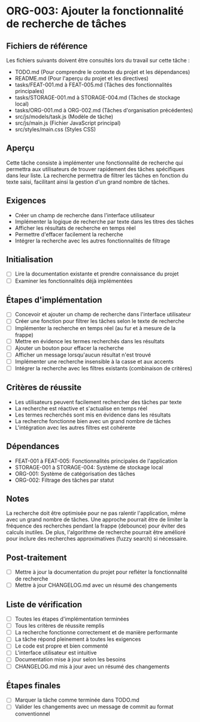 # ORG-003: Ajouter la fonctionnalité de recherche de tâches

## Fichiers de référence
Les fichiers suivants doivent être consultés lors du travail sur cette tâche :
- TODO.md (Pour comprendre le contexte du projet et les dépendances)
- README.md (Pour l'aperçu du projet et les directives)
- tasks/FEAT-001.md à FEAT-005.md (Tâches des fonctionnalités principales)
- tasks/STORAGE-001.md à STORAGE-004.md (Tâches de stockage local)
- tasks/ORG-001.md à ORG-002.md (Tâches d'organisation précédentes)
- src/js/models/task.js (Modèle de tâche)
- src/js/main.js (Fichier JavaScript principal)
- src/styles/main.css (Styles CSS)

## Aperçu
Cette tâche consiste à implémenter une fonctionnalité de recherche qui permettra aux utilisateurs de trouver rapidement des tâches spécifiques dans leur liste. La recherche permettra de filtrer les tâches en fonction du texte saisi, facilitant ainsi la gestion d'un grand nombre de tâches.

## Exigences
- Créer un champ de recherche dans l'interface utilisateur
- Implémenter la logique de recherche par texte dans les titres des tâches
- Afficher les résultats de recherche en temps réel
- Permettre d'effacer facilement la recherche
- Intégrer la recherche avec les autres fonctionnalités de filtrage

## Initialisation
- [ ] Lire la documentation existante et prendre connaissance du projet
- [ ] Examiner les fonctionnalités déjà implémentées

## Étapes d'implémentation
- [ ] Concevoir et ajouter un champ de recherche dans l'interface utilisateur
- [ ] Créer une fonction pour filtrer les tâches selon le texte de recherche
- [ ] Implémenter la recherche en temps réel (au fur et à mesure de la frappe)
- [ ] Mettre en évidence les termes recherchés dans les résultats
- [ ] Ajouter un bouton pour effacer la recherche
- [ ] Afficher un message lorsqu'aucun résultat n'est trouvé
- [ ] Implémenter une recherche insensible à la casse et aux accents
- [ ] Intégrer la recherche avec les filtres existants (combinaison de critères)

## Critères de réussite
- Les utilisateurs peuvent facilement rechercher des tâches par texte
- La recherche est réactive et s'actualise en temps réel
- Les termes recherchés sont mis en évidence dans les résultats
- La recherche fonctionne bien avec un grand nombre de tâches
- L'intégration avec les autres filtres est cohérente

## Dépendances
- FEAT-001 à FEAT-005: Fonctionnalités principales de l'application
- STORAGE-001 à STORAGE-004: Système de stockage local
- ORG-001: Système de catégorisation des tâches
- ORG-002: Filtrage des tâches par statut

## Notes
La recherche doit être optimisée pour ne pas ralentir l'application, même avec un grand nombre de tâches. Une approche pourrait être de limiter la fréquence des recherches pendant la frappe (debounce) pour éviter des calculs inutiles. De plus, l'algorithme de recherche pourrait être amélioré pour inclure des recherches approximatives (fuzzy search) si nécessaire.

## Post-traitement
- [ ] Mettre à jour la documentation du projet pour refléter la fonctionnalité de recherche
- [ ] Mettre à jour CHANGELOG.md avec un résumé des changements

## Liste de vérification
- [ ] Toutes les étapes d'implémentation terminées
- [ ] Tous les critères de réussite remplis
- [ ] La recherche fonctionne correctement et de manière performante
- [ ] La tâche répond pleinement à toutes les exigences
- [ ] Le code est propre et bien commenté
- [ ] L'interface utilisateur est intuitive
- [ ] Documentation mise à jour selon les besoins
- [ ] CHANGELOG.md mis à jour avec un résumé des changements

## Étapes finales
- [ ] Marquer la tâche comme terminée dans TODO.md
- [ ] Valider les changements avec un message de commit au format conventionnel

